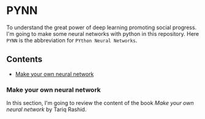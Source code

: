# PYNN

To understand the great power of deep learning promoting social progress. I'm going to make some neural networks with python in this repository. Here `PYNN` is the abbreviation for `PYthon Neural Networks`.


## Contents
- [Make your own neural network](#make-your-own-neural-network)


### Make your own neural network

In this section, I'm going to review the content of the book *Make your own neural network* by Tariq Rashid.